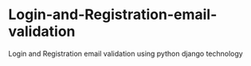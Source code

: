 # Login-and-Registration-email-validation
Login and  Registration email validation using python django technology
